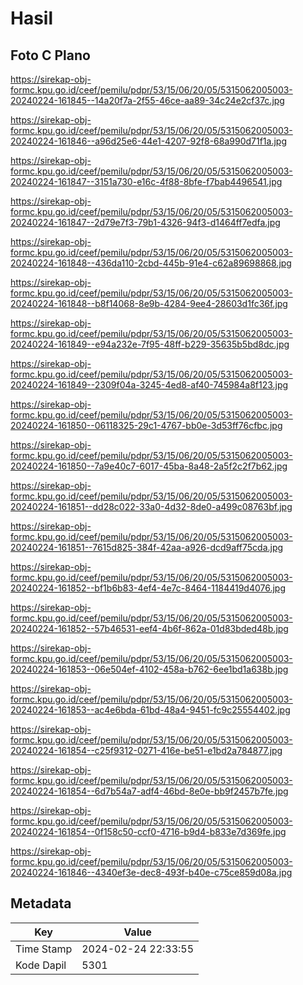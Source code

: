 # Hasil

## Foto C Plano

https://sirekap-obj-formc.kpu.go.id/ceef/pemilu/pdpr/53/15/06/20/05/5315062005003-20240224-161845--14a20f7a-2f55-46ce-aa89-34c24e2cf37c.jpg

https://sirekap-obj-formc.kpu.go.id/ceef/pemilu/pdpr/53/15/06/20/05/5315062005003-20240224-161846--a96d25e6-44e1-4207-92f8-68a990d71f1a.jpg

https://sirekap-obj-formc.kpu.go.id/ceef/pemilu/pdpr/53/15/06/20/05/5315062005003-20240224-161847--3151a730-e16c-4f88-8bfe-f7bab4496541.jpg

https://sirekap-obj-formc.kpu.go.id/ceef/pemilu/pdpr/53/15/06/20/05/5315062005003-20240224-161847--2d79e7f3-79b1-4326-94f3-d1464ff7edfa.jpg

https://sirekap-obj-formc.kpu.go.id/ceef/pemilu/pdpr/53/15/06/20/05/5315062005003-20240224-161848--436da110-2cbd-445b-91e4-c62a89698868.jpg

https://sirekap-obj-formc.kpu.go.id/ceef/pemilu/pdpr/53/15/06/20/05/5315062005003-20240224-161848--b8f14068-8e9b-4284-9ee4-28603d1fc36f.jpg

https://sirekap-obj-formc.kpu.go.id/ceef/pemilu/pdpr/53/15/06/20/05/5315062005003-20240224-161849--e94a232e-7f95-48ff-b229-35635b5bd8dc.jpg

https://sirekap-obj-formc.kpu.go.id/ceef/pemilu/pdpr/53/15/06/20/05/5315062005003-20240224-161849--2309f04a-3245-4ed8-af40-745984a8f123.jpg

https://sirekap-obj-formc.kpu.go.id/ceef/pemilu/pdpr/53/15/06/20/05/5315062005003-20240224-161850--06118325-29c1-4767-bb0e-3d53ff76cfbc.jpg

https://sirekap-obj-formc.kpu.go.id/ceef/pemilu/pdpr/53/15/06/20/05/5315062005003-20240224-161850--7a9e40c7-6017-45ba-8a48-2a5f2c2f7b62.jpg

https://sirekap-obj-formc.kpu.go.id/ceef/pemilu/pdpr/53/15/06/20/05/5315062005003-20240224-161851--dd28c022-33a0-4d32-8de0-a499c08763bf.jpg

https://sirekap-obj-formc.kpu.go.id/ceef/pemilu/pdpr/53/15/06/20/05/5315062005003-20240224-161851--7615d825-384f-42aa-a926-dcd9aff75cda.jpg

https://sirekap-obj-formc.kpu.go.id/ceef/pemilu/pdpr/53/15/06/20/05/5315062005003-20240224-161852--bf1b6b83-4ef4-4e7c-8464-1184419d4076.jpg

https://sirekap-obj-formc.kpu.go.id/ceef/pemilu/pdpr/53/15/06/20/05/5315062005003-20240224-161852--57b46531-eef4-4b6f-862a-01d83bded48b.jpg

https://sirekap-obj-formc.kpu.go.id/ceef/pemilu/pdpr/53/15/06/20/05/5315062005003-20240224-161853--06e504ef-4102-458a-b762-6ee1bd1a638b.jpg

https://sirekap-obj-formc.kpu.go.id/ceef/pemilu/pdpr/53/15/06/20/05/5315062005003-20240224-161853--ac4e6bda-61bd-48a4-9451-fc9c25554402.jpg

https://sirekap-obj-formc.kpu.go.id/ceef/pemilu/pdpr/53/15/06/20/05/5315062005003-20240224-161854--c25f9312-0271-416e-be51-e1bd2a784877.jpg

https://sirekap-obj-formc.kpu.go.id/ceef/pemilu/pdpr/53/15/06/20/05/5315062005003-20240224-161854--6d7b54a7-adf4-46bd-8e0e-bb9f2457b7fe.jpg

https://sirekap-obj-formc.kpu.go.id/ceef/pemilu/pdpr/53/15/06/20/05/5315062005003-20240224-161854--0f158c50-ccf0-4716-b9d4-b833e7d369fe.jpg

https://sirekap-obj-formc.kpu.go.id/ceef/pemilu/pdpr/53/15/06/20/05/5315062005003-20240224-161846--4340ef3e-dec8-493f-b40e-c75ce859d08a.jpg


## Metadata

| Key        | Value               |
| ---------- | ------------------- |
| Time Stamp | 2024-02-24 22:33:55 |
| Kode Dapil | 5301                |



